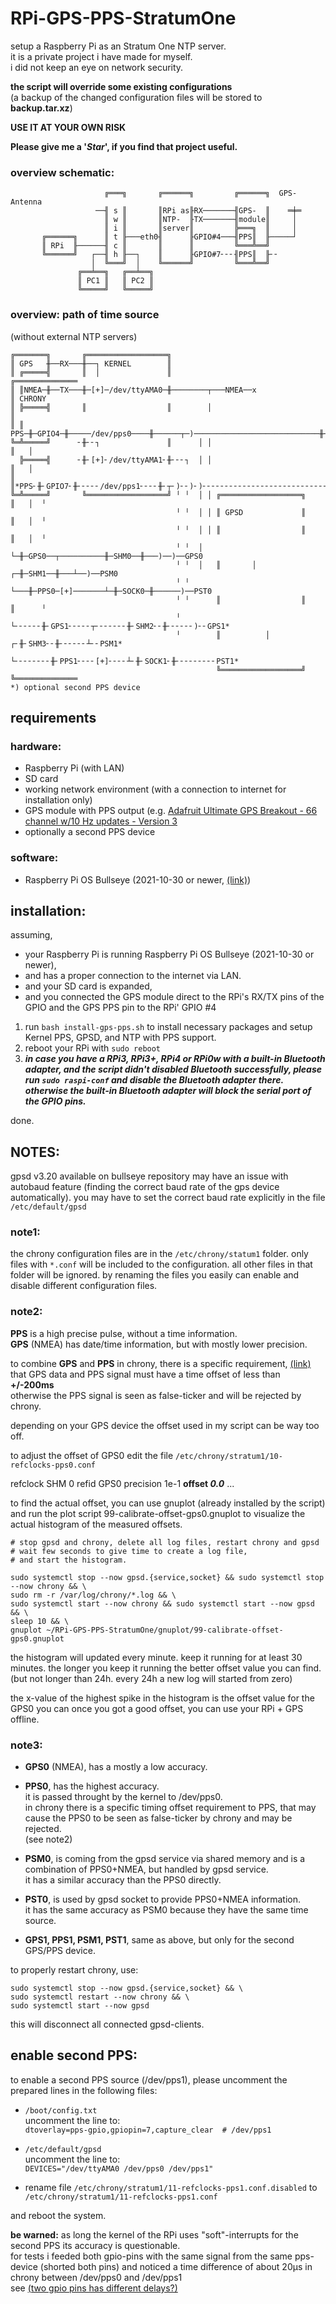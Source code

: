 # RPi-GPS-PPS-StratumOne

setup a Raspberry Pi as an Stratum One NTP server.<br />
it is a private project i have made for myself.<br />
i did not keep an eye on network security.

**the script will override some existing configurations**<br />
(a backup of the changed configuration files will be stored to **backup.tar.xz**)

**USE IT AT YOUR OWN RISK**

**Please give me a '_Star_', if you find that project useful.**

### overview schematic:
```
                     ╔═══╗       ╔══════╗         ╔══════╗  GPS-Antenna
                   ──╢ s ║       ║RPi as╟RX───────╢GPS-  ║    ═╪═
                     ║ w ║       ║NTP-  ╟TX───────╢module║     │
                     ║ i ║       ║server║         ╠═══╗  ║     │
       ╔══════╗      ║ t ╟───eth0╢      ╟GPIO#4───╢PPS║  ╟─────┘
       ║ RPi  ╟──────╢ c ║       ║      ║         ╚═══╩══╝
       ╚══════╝   ┌──╢ h ╟──┐    ║      ╟GPIO#7╴╴╴╢PPS║  ╟╴╴
                  │  ╚═══╝  │    ╚══════╝         ╚═══╩══╝
               ╔══╧══╗   ╔══╧══╗
               ║ PC1 ║   ║ PC2 ║
               ╚═════╝   ╚═════╝
```
### overview: path of time source
(without external NTP servers)
```
╔═══════╗       ╔══════════════════╗
║ GPS   ╫──RX───╫──┐ KERNEL        ║
║ ╔═════╣       ║  │               ║                                     ╔══════════════
║ ║NMEA─╫──TX───╫─[+]─/dev/ttyAMA0─╫────────┬───NMEA──x                  ║ CHRONY
║ ╠═════╣       ║                  ║        │                            ║
║ ║ PPS─╫─GPIO4─╫─────/dev/pps0────╫──────┬─)────────────────────────────╫──[+]────PPS0
╚═╩═════╝      ╴╫╴╴┐               ║      │ │                            ║   │
  ╠═════╣      ╴╫╴[+]╴/dev/ttyAMA1╴╫╴╴╴┐  │ │                            ║   │
║ ║*PPS╴╫╴GPIO7╴╫╴╴╴╴╴/dev/pps1╴╴╴╴╫╴┬╴)╴╴)╴)╴╴╴╴╴╴╴╴╴╴╴╴╴╴╴╴╴╴╴╴╴╴╴╴╴╴╴╴╫╴╴╴)╴[+]╴PPS1*
╚═╩═════╝       ╚══════════════════╝ ╵ ╵  │ │ ╔══════════════════╗       ║   │  ╵
                                     ╵ ╵  │ │ ║ GPSD             ║       ║   │  ╵
                                     ╵ ╵  │ │ ║                  ║       ║   │  ╵
                                     ╵ ╵  │ └─╫─GPS0──┬──────────╫─SHM0──╫───)──)──GPS0
                                     ╵ ╵  │   ║       │        ┌─╫─SHM1──╫───┴──)──PSM0
                                     ╵ ╵  └───╫─PPS0─[+]───────┴─╫─SOCK0─╫──────)──PST0
                                     ╵ ╵      ║                  ║       ║      ╵
                                     ╵ └╴╴╴╴╴╴╫╴GPS1╴╴╴╴╴┬╴╴╴╴╴╴╴╫╴SHM2╴╴╫╴╴╴╴╴╴)╴╴GPS1*
                                     ╵        ║          │     ┌╴╫╴SHM3╴╴╫╴╴╴╴╴╴┴╴╴PSM1*
                                     └╴╴╴╴╴╴╴╴╫╴PPS1╴╴╴╴[+]╴╴╴╴┴╴╫╴SOCK1╴╫╴╴╴╴╴╴╴╴╴PST1*
                                              ╚══════════════════╝       ╚══════════════
*) optional second PPS device
```
## requirements

### hardware:
- Raspberry Pi (with LAN)
- SD card
- working network environment (with a connection to internet for installation only)
- GPS module with PPS output (e.g. [Adafruit Ultimate GPS Breakout - 66 channel w/10 Hz updates - Version 3](https://www.adafruit.com/products/746)
- optionally a second PPS device

### software:
- Raspberry Pi OS Bullseye (2021-10-30 or newer, [(link)](https://www.raspberrypi.org/downloads/raspbian/))

## installation:
assuming,
- your Raspberry Pi is running Raspberry Pi OS Bullseye (2021-10-30 or newer),
- and has a proper connection to the internet via LAN.
- and your SD card is expanded,
- and you connected the GPS module direct to the RPi's RX/TX pins of the GPIO and the GPS PPS pin to the RPi' GPIO #4

1. run `bash install-gps-pps.sh` to install necessary packages and setup Kernel PPS, GPSD, and NTP with PPS support.
2. reboot your RPi with `sudo reboot`
3. **_in case you have a RPi3, RPi3+, RPi4 or RPi0w with a built-in Bluetooth adapter, and the script didn't disabled Bluetooth successfully, please run `sudo raspi-conf` and disable the Bluetooth adapter there. otherwise the built-in Bluetooth adapter will block the serial port of the GPIO pins._**

done.

## NOTES:
gpsd v3.20 available on bullseye repository may have an issue with autobaud feature (finding the correct baud rate of the gps device automatically).
you may have to set the correct baud rate explicitly in the file `/etc/default/gpsd`
### note1:
the chrony configuration files are in the `/etc/chrony/statum1` folder.
only files with `*.conf` will be included to the configuration.
all other files in that folder will be ignored.
by renaming the files you easily can enable and disable different configuration files.

### note2:
**PPS** is a high precise pulse, without a time information.<br />
**GPS** (NMEA)  has date/time information, but with mostly lower precision.

to combine **GPS** and **PPS** in chrony, there is a specific requirement, [(link)](https://chrony.tuxfamily.org/faq.html#_using_a_pps_reference_clock)<br />
that GPS data and PPS signal must have a time offset of less than **+/-200ms**<br />
otherwise the PPS signal is seen as false-ticker and will be rejected by chrony.

depending on your GPS device the offset used in my script can be way too off.

to adjust the offset of GPS0 edit the file `/etc/chrony/stratum1/10-refclocks-pps0.conf`

refclock  SHM 0  refid GPS0  precision 1e-1  **offset _0.0_**  ...

to find the actual offset, you can use gnuplot (already installed by the script)
and run the plot script 99-calibrate-offset-gps0.gnuplot
to visualize the actual histogram of the measured offsets.<br />
```
# stop gpsd and chrony, delete all log files, restart chrony and gpsd
# wait few seconds to give time to create a log file,
# and start the histogram.

sudo systemctl stop --now gpsd.{service,socket} && sudo systemctl stop --now chrony && \
sudo rm -r /var/log/chrony/*.log && \
sudo systemctl start --now chrony && sudo systemctl start --now gpsd && \
sleep 10 && \
gnuplot ~/RPi-GPS-PPS-StratumOne/gnuplot/99-calibrate-offset-gps0.gnuplot
```
the histogram will updated every minute. keep it running for at least 30 minutes.
the longer you keep it running the better offset value you can find.
(but not longer than 24h. every 24h a new log will started from zero)

the x-value of the highest spike in the histogram is the offset value for the GPS0 you can 
once you got a good offset, you can use your RPi + GPS offline.

### note3:
- **GPS0** (NMEA), has a mostly a low accuracy.

- **PPS0**, has the highest accuracy.<br />
it is passed throught by the kernel to /dev/pps0.<br />
in chrony there is a specific timing offset requirement to PPS, that may cause the PPS0 to be seen as false-ticker by chrony and may be rejected.<br />
(see note2)

- **PSM0**, is coming from the gpsd service via shared memory and is a combination of PPS0+NMEA, but handled by gpsd service.<br />
it has a similar accuracy than the PPS0 directly.

- **PST0**, is used by gpsd socket to provide PPS0+NMEA information.<br />
it has the same accuracy as PSM0 because they have the same time source.

- **GPS1, PPS1, PSM1, PST1**, same as above, but only for the second GPS/PPS device.

to properly restart chrony, use:<br />
```
sudo systemctl stop --now gpsd.{service,socket} && \
sudo systemctl restart --now chrony && \
sudo systemctl start --now gpsd
```
this will disconnect all connected gpsd-clients.

## enable second PPS:
to enable a second PPS source (/dev/pps1), please uncomment the prepared lines in the following files:

- `/boot/config.txt`<br />
uncomment the line to:<br />
`dtoverlay=pps-gpio,gpiopin=7,capture_clear  # /dev/pps1`

- `/etc/default/gpsd`<br />
uncomment the line to:<br />
`DEVICES="/dev/ttyAMA0 /dev/pps0 /dev/pps1"`

- rename file `/etc/chrony/stratum1/11-refclocks-pps1.conf.disabled` to<br />
`/etc/chrony/stratum1/11-refclocks-pps1.conf`

and reboot the system.

**be warned:** as long the kernel of the RPi uses "soft"-interrupts for the second PPS its accuracy is questionable.<br />
for tests i feeded both gpio-pins with the same signal from the same pps-device (shorted both pins) and noticed a time difference of about 20µs in chrony between /dev/pps0 and /dev/pps1<br />
see [(two gpio pins has different delays?)](https://www.raspberrypi.org/forums/viewtopic.php?f=28&t=277074)
